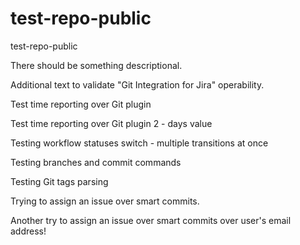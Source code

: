 # test-repo-public
test-repo-public

There should be something descriptional.

Additional text to validate "Git Integration for Jira" operability.

Test time reporting over Git plugin

Test time reporting over Git plugin 2 - days value

Testing workflow statuses switch - multiple transitions at once

Testing branches and commit commands

Testing Git tags parsing

Trying to assign an issue over smart commits.

Another try to assign an issue over smart commits over user's email address!
